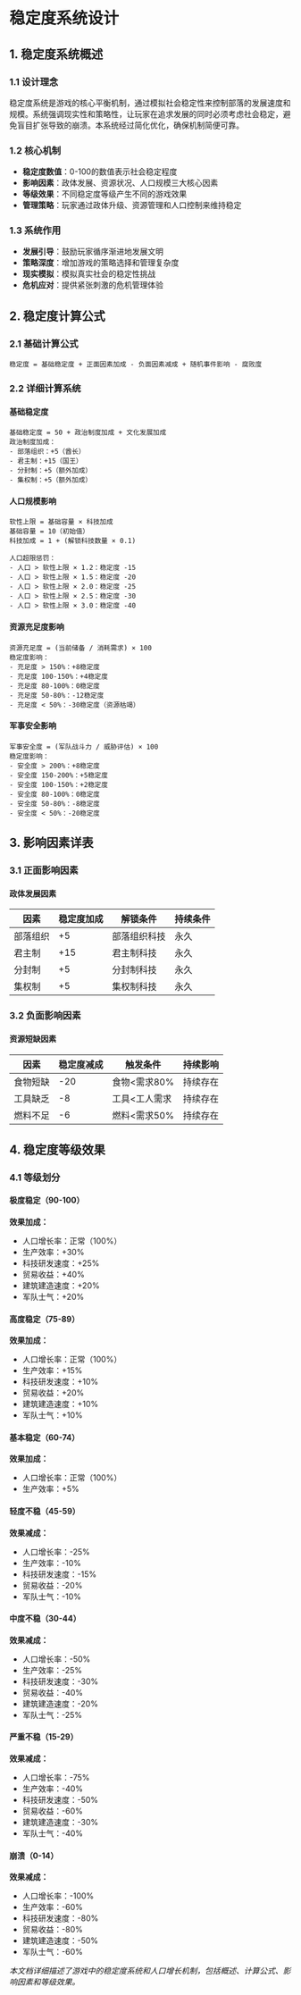 # 稳定度系统设计

## 1. 稳定度系统概述

### 1.1 设计理念
稳定度系统是游戏的核心平衡机制，通过模拟社会稳定性来控制部落的发展速度和规模。系统强调现实性和策略性，让玩家在追求发展的同时必须考虑社会稳定，避免盲目扩张导致的崩溃。本系统经过简化优化，确保机制简便可靠。

### 1.2 核心机制
- **稳定度数值**：0-100的数值表示社会稳定程度
- **影响因素**：政体发展、资源状况、人口规模三大核心因素
- **等级效果**：不同稳定度等级产生不同的游戏效果
- **管理策略**：玩家通过政体升级、资源管理和人口控制来维持稳定

### 1.3 系统作用
- **发展引导**：鼓励玩家循序渐进地发展文明
- **策略深度**：增加游戏的策略选择和管理复杂度
- **现实模拟**：模拟真实社会的稳定性挑战
- **危机应对**：提供紧张刺激的危机管理体验



## 2. 稳定度计算公式

### 2.1 基础计算公式
```
稳定度 = 基础稳定度 + 正面因素加成 - 负面因素减成 + 随机事件影响 - 腐败度
```

### 2.2 详细计算系统

#### 基础稳定度
```
基础稳定度 = 50 + 政治制度加成 + 文化发展加成
政治制度加成：
- 部落组织：+5（酋长）
- 君主制：+15（国王）
- 分封制：+5（额外加成）
- 集权制：+5（额外加成）

```

#### 人口规模影响
```
软性上限 = 基础容量 × 科技加成
基础容量 = 10（初始值）
科技加成 = 1 + (解锁科技数量 × 0.1)

人口超限惩罚：
- 人口 > 软性上限 × 1.2：稳定度 -15
- 人口 > 软性上限 × 1.5：稳定度 -20
- 人口 > 软性上限 × 2.0：稳定度 -25
- 人口 > 软性上限 × 2.5：稳定度 -30
- 人口 > 软性上限 × 3.0：稳定度 -40
```

#### 资源充足度影响
```
资源充足度 = (当前储备 / 消耗需求) × 100
稳定度影响：
- 充足度 > 150%：+8稳定度
- 充足度 100-150%：+4稳定度
- 充足度 80-100%：0稳定度
- 充足度 50-80%：-12稳定度
- 充足度 < 50%：-30稳定度（资源枯竭）
```

#### 军事安全影响
```
军事安全度 = (军队战斗力 / 威胁评估) × 100
稳定度影响：
- 安全度 > 200%：+8稳定度
- 安全度 150-200%：+5稳定度
- 安全度 100-150%：+2稳定度
- 安全度 80-100%：0稳定度
- 安全度 50-80%：-8稳定度
- 安全度 < 50%：-20稳定度
```

## 3. 影响因素详表

### 3.1 正面影响因素

#### 政体发展因素
| 因素 | 稳定度加成 | 解锁条件 | 持续条件 |
|------|------------|----------|----------|
| 部落组织 | +5 | 部落组织科技 | 永久 |
| 君主制 | +15 | 君主制科技 | 永久 |
| 分封制 | +5 | 分封制科技 | 永久 |
| 集权制 | +5 | 集权制科技 | 永久 |

### 3.2 负面影响因素

#### 资源短缺因素
| 因素 | 稳定度减成 | 触发条件 | 持续影响 |
|------|------------|----------|----------|
| 食物短缺 | -20 | 食物<需求80% | 持续存在 |
| 工具缺乏 | -8 | 工具<工人需求 | 持续存在 |
| 燃料不足 | -6 | 燃料<需求50% | 持续存在 |



## 4. 稳定度等级效果

### 4.1 等级划分

#### 极度稳定（90-100）
**效果加成：**
- 人口增长率：正常（100%）
- 生产效率：+30%
- 科技研发速度：+25%
- 贸易收益：+40%
- 建筑建造速度：+20%
- 军队士气：+20%

#### 高度稳定（75-89）
**效果加成：**
- 人口增长率：正常（100%）
- 生产效率：+15%
- 科技研发速度：+10%
- 贸易收益：+20%
- 建筑建造速度：+10%
- 军队士气：+10%

#### 基本稳定（60-74）
**效果加成：**
- 人口增长率：正常（100%）
- 生产效率：+5%

#### 轻度不稳（45-59）
**效果减成：**
- 人口增长率：-25%
- 生产效率：-10%
- 科技研发速度：-15%
- 贸易收益：-20%
- 军队士气：-10%

#### 中度不稳（30-44）
**效果减成：**
- 人口增长率：-50%
- 生产效率：-25%
- 科技研发速度：-30%
- 贸易收益：-40%
- 建筑建造速度：-20%
- 军队士气：-25%

#### 严重不稳（15-29）
**效果减成：**
- 人口增长率：-75%
- 生产效率：-40%
- 科技研发速度：-50%
- 贸易收益：-60%
- 建筑建造速度：-30%
- 军队士气：-40%

#### 崩溃（0-14）
**效果减成：**
- 人口增长率：-100%
- 生产效率：-60%
- 科技研发速度：-80%
- 贸易收益：-80%
- 建筑建造速度：-50%
- 军队士气：-60%



*本文档详细描述了游戏中的稳定度系统和人口增长机制，包括概述、计算公式、影响因素和等级效果。*